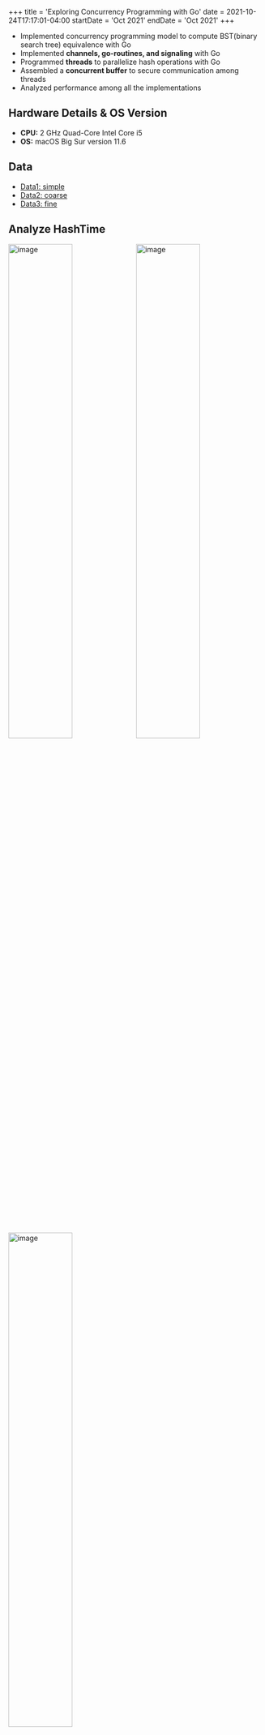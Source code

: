 +++
title = 'Exploring Concurrency Programming with Go'
date = 2021-10-24T17:17:01-04:00
startDate = 'Oct 2021'
endDate = 'Oct 2021'
+++

- Implemented concurrency programming model to compute BST(binary search tree) equivalence with Go
- Implemented **channels, go-routines, and signaling** with Go
- Programmed **threads** to parallelize hash operations with Go
- Assembled a **concurrent buffer** to secure communication among threads
- Analyzed performance among all the implementations
<!--more-->

## Hardware Details & OS Version
- **CPU:** 2 GHz Quad-Core Intel Core i5
- **OS:** macOS Big Sur version 11.6

## Data
- <a href="/datasets/go_tree_comparison/simple.txt">Data1: simple</a>
- <a href="/datasets/go_tree_comparison/coarse.txt">Data2: coarse</a>
- <a href="/datasets/go_tree_comparison/fine.txt">Data3: fine</a>

## Analyze HashTime
<img src="../images/go_tree_1.png" alt="image" width="50%" height="auto" style="float: left">
<img src="../images/go_tree_2.png" alt="image" width="50%" height="auto" style="float: right">
<img src="../images/go_tree_3.png" alt="image" width="50%" height="auto" style="float: center">

<!-- ![HashTime of Simple](images/go_tree_1.png)
![HashTime of Coarse](images/go_tree_2.png)
![HashTime of Fine](images/go_tree_3.png) -->

> Fig. 1. Hash value computing time compared to Goroutines. Different input files has different hash-workers experiments. Computing time are all measured in seconds.  The x-axis represents the number of hash-workers.

- The above graph shows the computing time for each BST hashes. The red circle indicates the number of hash-workers equal to the input size for a specific input file, for example, “simple.txt” has an input size of 12. When the input size is small, the sequential version is the fastest. The main reason is that our CPU can solve the problem very fast in sequential when the input size is small and the overhead of the data communication in parallel also influence the performance, and thus in small input size case, the sequential version is the fastest. In a small input size case, the sequential version is about 5X times faster than my second implementation that iterates over the available BSTs. However, when the input size increases and the input dimension increases, we can see from the above graph that the program can get benefit from Goroutine implementations compared to the sequential version. 

- My second implementation has better performance than my first implementation in “coarse.txt” and “fine.txt” cases. The main reason is that my laptop has 4 core CPUs, when the number of goroutines reaches the number of cores of my laptop, it can map different jobs to different CPU processors. As the second graph shows, the benefits of parallelism without high amounts of overhead have significant improvement when the number of hash-workers is 4. The third graph above has the same trend when the number of hash-worker is 4. My second implementation performs about 4X times better than my first implementation in both these cases. 

- Go can manage goroutines very well. The main reason is that goroutines have growable segmented stacks and they grows as needed, and the Go runtime does the scheduling, not the OS.

- However, I still think we have to worry about or pay attention to the number of goroutines because when we know the hardware, we can get the best performance for our program. 

- If the number of goroutines is less than the number of CPU cores, the program cannot get the best performance on specific hardware even if the Go runtime can schedule the goroutine very well. If the number of goroutines is much more than the number of CPU cores, it will also have some overhead when creating the segment stack even if only 3 registers need when goroutine switch context, and thus I think we also can’t get ideal performance on this setup. In both “coarse.txt” and “fine.txt” cases, I can get the best performance when my second implementation has 4 hash-workers which is the number of the CPU cores and it can also get ideal performance when the number of hash-workers is in a reasonable range. So I think this is kind of proof.

## Analyze Averaged HashGroupTime
<img src="../images/go_tree_4.png" alt="image" width="50%" height="auto" style="float: left">
<img src="../images/go_tree_5.png" alt="image" width="50%" height="auto" style="float: right">
<img src="../images/go_tree_6.png" alt="image" width="50%" height="auto" style="float: center">

<!-- ![Averaged HashGroupTime of Simple](images/go_tree_4.png)
![Averaged HashGroupTime of Coarse](images/go_tree_5.png)
![Averaged HashGroupTime of Fine](images/go_tree_6.png) -->

> Fig. 2. Averaged hashGroupTime for different input file. There are four different implementations tested on each input file: Sequential version, Channel version, Lock version and Extra Implementation for extra credit. All computing time are measured in seconds. 

- In the “simple.txt” scenario, the sequential version implementation is the fastest. In both the “coarse.txt” and “fine.txt” scenarios, the Channel version implementation is the fastest. The main reason is that when the input size is small, the concurrency mechanism has the drawback that it has to communicate between other goroutines when modifying shared data and in this scenario, this has a significant influence. However, when the input size is large like in the “coarse.txt” case which almost doesn’t have a high amount of overhead, we can see both the Channel version and Lock version can have better performance than the Sequential version and Channel version is the fastest.

- In addition, when it comes to the “fine.txt” case, the program also has better performance on the Channel version and the Lock version implementation than the Sequential version, this indicates that our program can scale great in both cases and Channel also is the fastest. 

- The third implementation has more overhead because other threads must wait for the lock to unlock, and in this trying to unlock process, increases the complexity and overhead. We have to handle the lock and unlock procedure by ourselves.

- In the “coarse.txt” case, the Channel version is 2.5X faster than a single thread, and the Lock version is 2.4X faster than a single thread. In addition, the channel implementation is much simpler, the main reason is that I don’t have to worry about the lock, the channel is threaded safe and only one channel changes the data at a time. Furthermore, this result in the channel version has a much simpler implementation, because the channel implicitly handles the lock mechanism, and thus the channel in Go is threaded safe. We don’t have to bother with lock explicitly and this decreases lots of complexity.
 
- For extra credits, I also implement fine-grain synchronization to allow up to data-workers threads to access the data structure at once. It was not access to the shared data structure a bottleneck before. The main reason is that even if it has more parallelism it also has more overhead and it also has to wait for other threads to unlock the shared data structure. These extra implementations also are not simpler than the previous three implementations, because we have to handle the different threads to access data and avoid concurrency errors.

## Analyze Averaged CompareTreeTime
<img src="../images/go_tree_7.png" alt="image" width="50%" height="auto" style="float: left">
<img src="../images/go_tree_8.png" alt="image" width="50%" height="auto" style="float: right">
<img src="../images/go_tree_9.png" alt="image" width="50%" height="auto" style="float: center">

<!-- ![Averaged CompareTreeTime of Simple](images/go_tree_7.png)
![Averaged CompareTreeTime of Coarse](images/go_tree_8.png)
![Averaged CompareTreeTime of Fine](images/go_tree_9.png) -->

> Fig. 3. Averaged compareTreeTime for different input file. There are three different implementation for each input file: Sequential, Goroutine per BST and Concurrent Buffer. All computing time measured in seconds.

- The above graph shows the compareTreeTime for each input file on different implementations. When comparing the performance of different implementations, the Go per BST has better performance than the Concurrent Buffer, and the Go per BST implementation also has less complexity than the Concurrent Buffer implementation. The main reason is that when we explore concurrent buffer implementation we have to contain mutex to prevent concurrency errors and it also has additional conditional variables to deal with the buffer size. And thus the Go per BST has better performance and less complexity and less overhead. 

- Even if the Concurrent buffer is slower than the Go per BST, it still has better performance than a single thread. The Concurrent buffer is 2X faster than single thread implementation and the Go per BST is 2.3X faster than single thread implementation in the “coarse.txt” case. In the “fine.txt” case, the Concurrent buffer is 1.3X faster than single thread implementation and the Go per BST has 2.8X faster than single thread implementation. It is not worth managing the thread pool, because the go can handle the goroutines correctly most of the time if we give a reasonable number of goroutines in our program. In addition, managing the thread pool also increases the complexity and overhead of our program.

- At last, I spent about 11 days in this lab. I don’t have Golang experience before, and thus I spent 3 days on Golang syntax and concurrent knowledge and the other 8 days to work out the result and the report. Although I spent tons of time on this lab, I like the experience in this lab, because I learned a lot from it, like how to debugging and how to manage goroutines and channel correctly, etc. Thanks!
